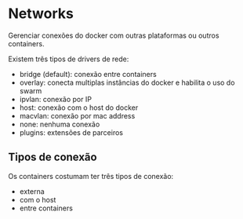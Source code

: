 # Networks
Gerenciar conexões do docker com outras plataformas ou outros containers.

Existem três tipos de drivers de rede:
- bridge (default): conexão entre containers
- overlay: conecta multiplas instâncias do docker e habilita o uso do swarm
- ipvlan: conexão por IP
- host: conexão com o host do docker
- macvlan: conexão por mac address
- none: nenhuma conexão
- plugins: extensões de parceiros

## Tipos de conexão
Os containers costumam ter três tipos de conexão:
- externa
- com o host
- entre containers  